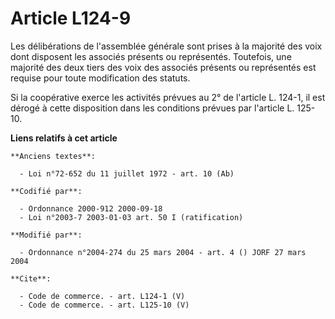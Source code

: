 # Article L124-9

Les délibérations de l'assemblée générale sont prises à la majorité des voix dont disposent les associés présents ou
représentés. Toutefois, une majorité des deux tiers des voix des associés présents ou représentés est requise pour toute
modification des statuts. 

Si la coopérative exerce les activités prévues au 2° de l'article L. 124-1, il est dérogé à cette disposition dans les
conditions prévues par l'article L. 125-10.

**Liens relatifs à cet article**

	**Anciens textes**:

	  - Loi n°72-652 du 11 juillet 1972 - art. 10 (Ab)

	**Codifié par**:

	  - Ordonnance 2000-912 2000-09-18
	  - Loi n°2003-7 2003-01-03 art. 50 I (ratification)

	**Modifié par**:

	  - Ordonnance n°2004-274 du 25 mars 2004 - art. 4 () JORF 27 mars 2004

	**Cite**:

	  - Code de commerce. - art. L124-1 (V)
	  - Code de commerce. - art. L125-10 (V)
